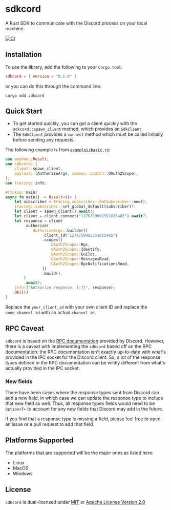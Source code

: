 # sdkcord
A Rust SDK to communicate with the Discord process on your local machine.

[![CI](https://github.com/reaovyd/sdkcord/actions/workflows/ci.yml/badge.svg?branch=main)](https://github.com/reaovyd/sdkcord/actions/workflows/ci.yml)

## Installation
To use the library, add the following to your `Cargo.toml`:
```toml
sdkcord = { version = "0.1.0" }
```

or you can do this through the command line:

```shell
cargo add sdkcord
```

## Quick Start
- To get started quickly, you can get a client quickly with the `sdkcord::spawn_client` method, which provides an `SdkClient`. 
- The `SdkClient` provides a `connect` method which must be called initially before sending any requests.

The following example is from [`examples/basic.rs`](https://github.com/reaovyd/sdkcord/blob/main/examples/basic.rs):
```rust no_run
use anyhow::Result;
use sdkcord::{
    client::spawn_client,
    payload::{AuthorizeArgs, common::oauth2::OAuth2Scope},
};
use tracing::info;

#[tokio::main]
async fn main() -> Result<()> {
    let subscriber = tracing_subscriber::FmtSubscriber::new();
    tracing::subscriber::set_global_default(subscriber)?;
    let client = spawn_client().await?;
    let client = client.connect("1276759902551015485").await?;
    let response = client
        .authorize(
            AuthorizeArgs::builder()
                .client_id("1276759902551015485")
                .scopes([
                    OAuth2Scope::Rpc,
                    OAuth2Scope::Identify,
                    OAuth2Scope::Guilds,
                    OAuth2Scope::MessagesRead,
                    OAuth2Scope::RpcNotificationsRead,
                ])
                .build(),
        )
        .await?;
    info!("Authorize response: {:?}", response);
    Ok(())
}
```
Replace the `your_client_id` with your own client ID and replace the `some_channel_id` with an actual `channel_id`. 

## RPC Caveat
`sdkcord` is based on the [RPC documentation](https://discord.com/developers/docs/topics/rpc) provided by Discord. However,
there is a caveat with implementing the `sdkcord` based off on the RPC documentation: the RPC documentation
isn't exactly up-to-date with what's provided in the IPC socket for the Discord client. So, a lot of the response
types defined in the RPC documentation can be wildly different from what's actually provided in the IPC socket.

### New fields
There have been cases where the response types sent from Discord can add a new field, in which case we can update
the response type to include that new field as well. Thus, all response types fields would need to be `Option<T>`
to account for any new fields that Discord may add in the future.

If you find that a response type is missing a field, please feel free to open an issue or a pull request to add that field.

## Platforms Supported 
The platforms that are supported will be the major ones as listed here:
- Linux
- MacOS
- Windows

## License
`sdkcord` is dual-licensed under [MIT](https://github.com/reaovyd/sdkcord/blob/main/LICENSE-MIT) or [Apache License Version 2.0](https://github.com/reaovyd/sdkcord/blob/main/LICENSE-APACHE)
